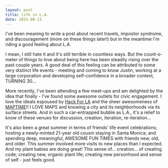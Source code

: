 ```yaml
---
layout: post
title: life in L.A.
date: 2015-08-11
---
```


I've been meaning to write a post about recent travels, impostor syndrome, and discouragement (more on these things later!) but in the meantime I'm riding a good feeling about L.A.

I mean, I still hate it and it's still terrible in countless ways. But the count-o-meter of things to love about being here has been steadily rising over the past couple years. A good deal of this feeling can be attributed to some very distinct life events - meeting and coming to know Justin, working at a large corporation and developing self-confidence in a broader context, TURNING 30...

More recently, I've been attending a few meet-ups and am delighted by the idea that finally - I've found some awesome outlets for civic engagement. I love the ideals espoused by [Hack For LA](http://hackforla.org) and the sheer awesomeness of [MAPTIME](https://twitter.com/maptimela)!! I LOVE MAPS and knowing a city and its neighborhoods via its surface streets. And in such a car-entrapped bubble as L.A., it's a relief to know of these venues for discussion, creation, iteration, re-iteration...

It's also been a great summer in terms of friends' life event celebrations; hosting a newly-minted 21-year old cousin staying in Santa Monica; and spending deep, meaningful, AWESOME FUN TIMES with friends new, old, and older. This summer involved more visits to new places than I expected. And my plant babies are doing great! This sense of... creation... of creating code; creating new, organic plant life; creating new personhood and sense of self - just feels good.